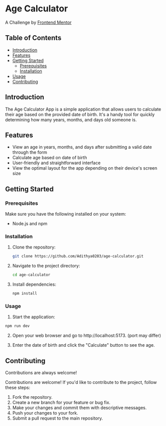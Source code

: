 # Age Calculator

A Challenge by [Frontend Mentor]("https://www.frontendmentor.io/home")

## Table of Contents
- [Introduction](#introduction)
- [Features](#features)
- [Getting Started](#getting-started)
  - [Prerequisites](#prerequisites)
  - [Installation](#installation)
- [Usage](#usage)
- [Contributing](#contributing)

## Introduction
The Age Calculator App is a simple application that allows users to calculate their age based on the provided date of birth. It's a handy tool for quickly determining how many years, months, and days old someone is.

## Features
- View an age in years, months, and days after submitting a valid date through the form
- Calculate age based on date of birth
- User-friendly and straightforward interface
- View the optimal layout for the app depending on their device's  screen size

## Getting Started

### Prerequisites
Make sure you have the following installed on your system:
- Node.js and npm

### Installation
1. Clone the repository:
   ```bash
   git clone https://github.com/Adithya0203/age-calculator.git
   ```
2. Navigate to the project directory:
   ```bash
   cd age-calculator
    ```
3. Install dependencies:
   ```bash
   npm install
   ```

### Usage

1. Start the application:

```bash
npm run dev
```
2. Open your web browser and go to http://localhost:5173. (port may differ)

3. Enter the date of birth and click the "Calculate" button to see the age.

## Contributing

Contributions are always welcome!

Contributions are welcome! If you'd like to contribute to the project, follow these steps:

1. Fork the repository.
2. Create a new branch for your feature or bug fix.
3. Make your changes and commit them with descriptive messages.
4. Push your changes to your fork.
5. Submit a pull request to the main repository.

